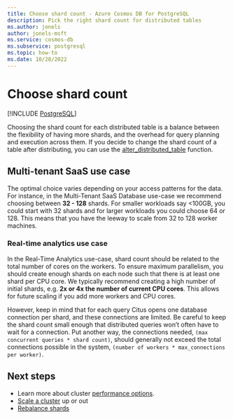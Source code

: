 ```yaml
---
title: Choose shard count - Azure Cosmos DB for PostgreSQL
description: Pick the right shard count for distributed tables
ms.author: jonels
author: jonels-msft
ms.service: cosmos-db
ms.subservice: postgresql
ms.topic: how-to
ms.date: 10/28/2022
---
```


# Choose shard count

[!INCLUDE [PostgreSQL](../includes/appliesto-postgresql.md)]

Choosing the shard count for each distributed table is a balance between the
flexibility of having more shards, and the overhead for query planning and
execution across them. If you decide to change the shard count of a table after
distributing, you can use the
[alter_distributed_table](reference-functions.md#alter_distributed_table)
function.

## Multi-tenant SaaS use case

The optimal choice varies depending on your access patterns for the data. For
instance, in the Multi-Tenant SaaS Database use-case we recommend choosing
between **32 - 128** shards. For smaller workloads say <100GB, you could start with
32 shards and for larger workloads you could choose 64 or 128. This means that
you have the leeway to scale from 32 to 128 worker machines.

### Real-time analytics use case

In the Real-Time Analytics use-case, shard count should be related to the total
number of cores on the workers. To ensure maximum parallelism, you should
create enough shards on each node such that there is at least one shard per CPU
core. We typically recommend creating a high number of initial shards, e.g.
**2x or 4x the number of current CPU cores**. This allows for future scaling if
you add more workers and CPU cores.

However, keep in mind that for each query Citus opens one database connection
per shard, and these connections are limited. Be careful to keep the shard
count small enough that distributed queries won’t often have to wait for a
connection. Put another way, the connections needed, `(max concurrent queries *
shard count)`, should generally not exceed the total connections possible in the
system, `(number of workers * max_connections per worker)`.

## Next steps

- Learn more about cluster [performance options](resources-compute.md).
- [Scale a cluster](howto-scale-grow.md) up or out
- [Rebalance shards](howto-scale-rebalance.md)
